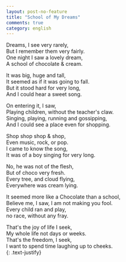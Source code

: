 ```yaml
---
layout: post-no-feature
title: "School of My Dreams"
comments: true
category: english
---
```


Dreams, I see very rarely,<br/>
But I remember them very fairly.<br/>
One night I saw a lovely dream,<br/>
A school of chocolate & cream.<br/>

It was big, huge and tall,<br/>
It seemed as if it was going to fall.<br/>
But it stood hard for very long,<br/>
And I could hear a sweet song.<br/>

On entering it, I saw,<br/>
Playing children, without the teacher's claw.<br/>
Singing, playing, running and gossipping,<br/>
And I could see a place even for shopping.<br/>

Shop shop shop & shop,<br/>
Even music, rock, or pop.<br/>
I came to know the song,<br/>
It was of a boy singing for very long.<br/>

No, he was not of the flesh,<br/>
But of choco very fresh.<br/>
Every tree, and cloud flying,<br/>
Everywhere was cream lying.<br/>

It seemed more like a Chocolate than a school,<br/>
Believe me, I saw, I am not making you fool.<br/>
Every child ran and play,<br/>
no race, without any fray.<br/>

That's the joy of life I seek,<br/>
My whole life not days or weeks.<br/>
That's the freedom, I seek,<br/>
I want to spend time laughing up to cheeks.<br/>
{: .text-justify}

